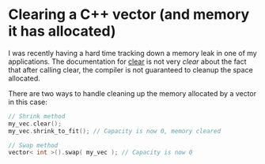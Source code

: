 # Clearing a C++ vector (and memory it has allocated)

I was recently having a hard time tracking down a memory leak in one of my applications. The documentation for [clear](http://www.cplusplus.com/reference/vector/vector/clear/) is not very _clear_ about the fact that after calling clear, the compiler is not guaranteed to cleanup the space allocated. 

There are two ways to handle cleaning up the memory allocated by a vector in this case:

```cpp
// Shrink method
my_vec.clear();
my_vec.shrink_to_fit(); // Capacity is now 0, memory cleared

// Swap method
vector< int >().swap( my_vec ); // Capacity is now 0
```

